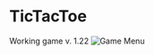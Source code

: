 # TicTacToe
Working game v. 1.22
![Game Menu](https://raw.githubusercontent.com/Trampedach/TicTacToe/MenuTicTacToe.PNG)
